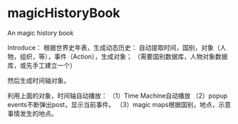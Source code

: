 magicHistoryBook
================

An magic history book

Introduce：
根据世界史年表，生成动态历史：
自动提取时间，国别，对象（人物，组织，等），事件（Action），生成对象；
（需要国别数据库，人物对象数据库，或先手工建立一个）

然后生成时间轴对象。

利用上面的对象，时间轴自动播放：
（1）Time Machine自动播放
（2）popup events不断弹出post，显示当前事件。
（3）magic maps根据国别，地点，示意事情发生的地点。
